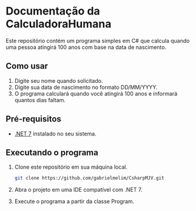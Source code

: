 # Documentação da CalculadoraHumana

Este repositório contém um programa simples em C# que calcula quando uma pessoa atingirá 100 anos com base na data de nascimento.

## Como usar

1. Digite seu nome quando solicitado.
2. Digite sua data de nascimento no formato DD/MM/YYYY.
3. O programa calculará quando você atingirá 100 anos e informará quantos dias faltam.

## Pré-requisitos

- [.NET 7](https://dotnet.microsoft.com/download) instalado no seu sistema.

## Executando o programa

1. Clone este repositório em sua máquina local.

   ```bash
   git clone https://github.com/gabrielmelim/CsharpMJV.git

   
2. Abra o projeto em uma IDE compatível com .NET 7.
3. Execute o programa a partir da classe Program.
